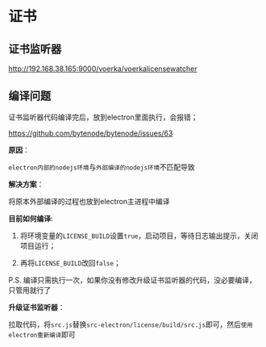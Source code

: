 # 证书

## 证书监听器

http://192.168.38.165:9000/voerka/voerkalicensewatcher



## 编译问题

证书监听器代码编译完后，放到electron里面执行，会报错；

https://github.com/bytenode/bytenode/issues/63

**原因**：

`electron内部的nodejs环境`与`外部编译的nodejs环境`不匹配导致

**解决方案**：

将原本外部编译的过程也放到electron主进程中编译

**目前如何编译**:

1. 将环境变量的`LICENSE_BUILD`设置`true`，启动项目，等待日志输出提示，关闭项目运行；

2. 再将`LICENSE_BUILD`改回`false`；

P.S. 编译只需执行一次，如果你没有修改升级证书监听器的代码，没必要编译，只管用就行了

**升级证书监听器**：

拉取代码，将`src.js`替换`src-electron/license/build/src.js`即可，然后`使用electron重新编译`即可

